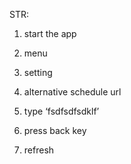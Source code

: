 STR:

1. start the app

2. menu

3. setting

4. alternative schedule url

5. type ‘fsdfsdfsdklf’

6. press back key

7. refresh
